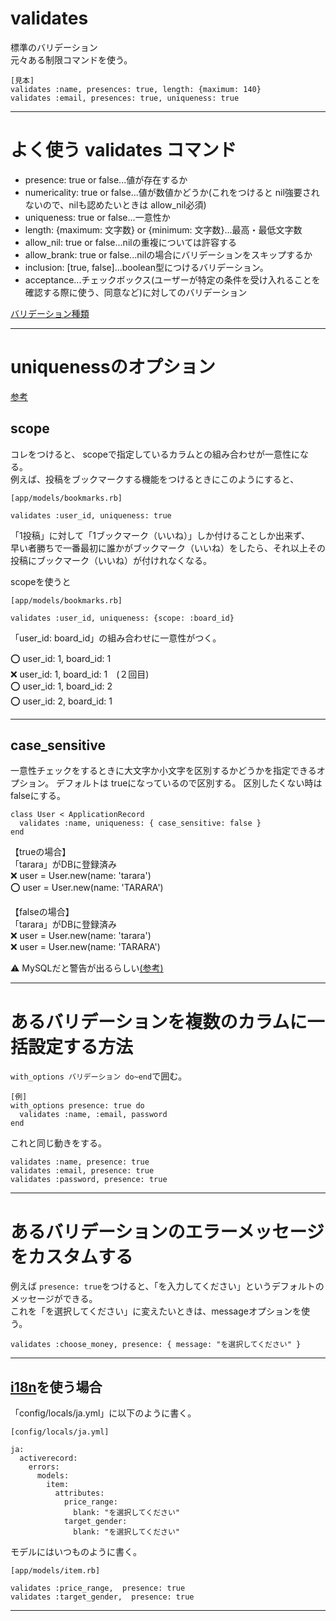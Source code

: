 # validates
標準のバリデーション    
元々ある制限コマンドを使う。
~~~
[見本]
validates :name, presences: true, length: {maximum: 140}
validates :email, presences: true, uniqueness: true
~~~
***

# よく使う validates コマンド
- presence: true or false...値が存在するか
- numericality: true or false...値が数値かどうか(これをつけると nil強要されないので、nilも認めたいときは allow_nil必須) 
- uniqueness: true or false...一意性か    
- length: {maximum: 文字数} or {minimum: 文字数}...最高・最低文字数
- allow_nil: true or false...nilの重複については許容する
- allow_brank: true or false...nilの場合にバリデーションをスキップするか
- inclusion: [true, false]...boolean型につけるバリデーション。
- acceptance...チェックボックス(ユーザーが特定の条件を受け入れることを確認する際に使う、同意など)に対してのバリデーション
    
[バリデーション種類](https://railsguides.jp/active_record_validations.html#%E3%83%90%E3%83%AA%E3%83%87%E3%83%BC%E3%82%B7%E3%83%A7%E3%83%B3%E3%83%98%E3%83%AB%E3%83%91%E3%83%BC)
***

# uniquenessのオプション
[参考](https://pikawaka.com/rails/validation)
  
## scope
コレをつけると、 scopeで指定しているカラムとの組み合わせが一意性になる。  
例えば、投稿をブックマークする機能をつけるときにこのようにすると、    
~~~
[app/models/bookmarks.rb]

validates :user_id, uniqueness: true
~~~
「1投稿」に対して「1ブックマーク（いいね）」しか付けることしか出来ず、    
早い者勝ちで一番最初に誰かがブックマーク（いいね）をしたら、それ以上その投稿にブックマーク（いいね）が付けれなくなる。  
  
scopeを使うと
~~~
[app/models/bookmarks.rb]

validates :user_id, uniqueness: {scope: :board_id}
~~~
「user_id: board_id」の組み合わせに一意性がつく。  
  
⭕️ user_id: 1, board_id: 1    
❌ user_id: 1, board_id: 1　(２回目)  
⭕️ user_id: 1, board_id: 2    
⭕️ user_id: 2, board_id: 1    
***

## case_sensitive
一意性チェックをするときに大文字か小文字を区別するかどうかを指定できるオプション。
デフォルトは trueになっているので区別する。
区別したくない時は falseにする。
~~~
class User < ApplicationRecord
  validates :name, uniqueness: { case_sensitive: false }
end
~~~
【trueの場合】    
「tarara」がDBに登録済み    
❌ user = User.new(name: 'tarara')    
⭕️ user = User.new(name: 'TARARA')    
        
【falseの場合】    
「tarara」がDBに登録済み    
❌ user = User.new(name: 'tarara')    
❌ user = User.new(name: 'TARARA')    
    
⚠️ MySQLだと警告が出るらしい[(参考)](https://qiita.com/jnchito/items/e23b1facc72bd86234b6)
***

# あるバリデーションを複数のカラムに一括設定する方法
`with_options バリデーション do~end`で囲む。
~~~
[例]
with_options presence: true do
  validates :name, :email, password
end
~~~

これと同じ動きをする。
~~~
validates :name, presence: true
validates :email, presence: true
validates :password, presence: true
~~~
***

# あるバリデーションのエラーメッセージをカスタムする
例えば `presence: true`をつけると、「を入力してください」というデフォルトのメッセージができる。    
これを「を選択してください」に変えたいときは、messageオプションを使う。    
~~~
validates :choose_money, presence: { message: "を選択してください" }
~~~
***

## [i18n](https://github.com/Tarara33/TIL/blob/main/Rails/Gem/i18n/%E5%9F%BA%E6%9C%AC.md)を使う場合
「config/locals/ja.yml」に以下のように書く。
~~~
[config/locals/ja.yml]

ja:
  activerecord:
    errors:
      models:
        item:
          attributes:
            price_range:
              blank: "を選択してください"
            target_gender:
              blank: "を選択してください"
~~~
モデルにはいつものように書く。
~~~
[app/models/item.rb]

validates :price_range,  presence: true
validates :target_gender,  presence: true
~~~
***
